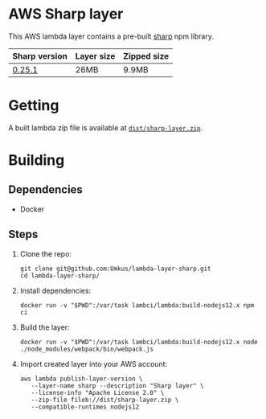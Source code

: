 # AWS Sharp layer
This AWS lambda layer contains a pre-built [sharp](https://www.npmjs.com/package/sharp) npm library.

|Sharp version|Layer size|Zipped size|
|---|---|---|
|[0.25.1](https://github.com/lovell/sharp/releases/tag/v0.25.1)|26MB|9.9MB|

# Getting
A built lambda zip file is available at [`dist/sharp-layer.zip`](./dist/sharp-layer.zip).

# Building

## Dependencies
* Docker

## Steps
1. Clone the repo: 
    ```shell script
    git clone git@github.com:Umkus/lambda-layer-sharp.git
    cd lambda-layer-sharp/
    ```
1. Install dependencies:
    ```shell script
    docker run -v "$PWD":/var/task lambci/lambda:build-nodejs12.x npm ci
    ```
1. Build the layer:
    ```shell script
    docker run -v "$PWD":/var/task lambci/lambda:build-nodejs12.x node ./node_modules/webpack/bin/webpack.js
    ```
1. Import created layer into your AWS account:
    ```shell script
    aws lambda publish-layer-version \
       --layer-name sharp --description "Sharp layer" \
       --license-info "Apache License 2.0" \
       --zip-file fileb://dist/sharp-layer.zip \
       --compatible-runtimes nodejs12
    ```
